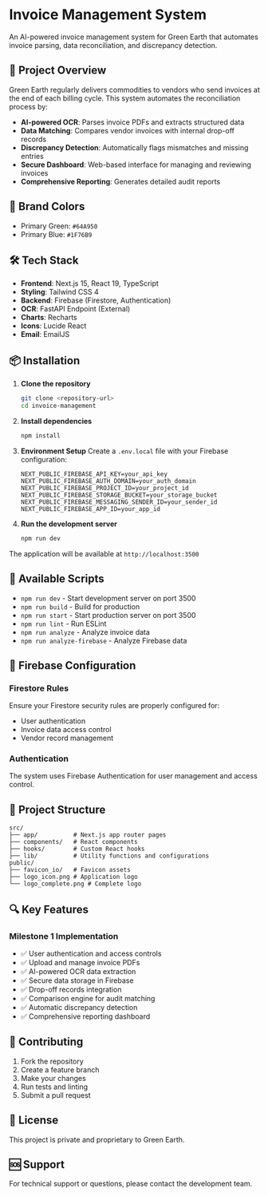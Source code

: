 # Invoice Management System

An AI-powered invoice management system for Green Earth that automates invoice parsing, data reconciliation, and discrepancy detection.

## 🚀 Project Overview

Green Earth regularly delivers commodities to vendors who send invoices at the end of each billing cycle. This system automates the reconciliation process by:

- **AI-powered OCR**: Parses invoice PDFs and extracts structured data
- **Data Matching**: Compares vendor invoices with internal drop-off records
- **Discrepancy Detection**: Automatically flags mismatches and missing entries
- **Secure Dashboard**: Web-based interface for managing and reviewing invoices
- **Comprehensive Reporting**: Generates detailed audit reports

## 🎨 Brand Colors

- Primary Green: `#64A950`
- Primary Blue: `#1F76B9`

## 🛠️ Tech Stack

- **Frontend**: Next.js 15, React 19, TypeScript
- **Styling**: Tailwind CSS 4
- **Backend**: Firebase (Firestore, Authentication)
- **OCR**: FastAPI Endpoint (External)
- **Charts**: Recharts
- **Icons**: Lucide React
- **Email**: EmailJS

## 📦 Installation

1. **Clone the repository**
   ```bash
   git clone <repository-url>
   cd invoice-management
   ```

2. **Install dependencies**
   ```bash
   npm install
   ```

3. **Environment Setup**
   Create a `.env.local` file with your Firebase configuration:
   ```env
   NEXT_PUBLIC_FIREBASE_API_KEY=your_api_key
   NEXT_PUBLIC_FIREBASE_AUTH_DOMAIN=your_auth_domain
   NEXT_PUBLIC_FIREBASE_PROJECT_ID=your_project_id
   NEXT_PUBLIC_FIREBASE_STORAGE_BUCKET=your_storage_bucket
   NEXT_PUBLIC_FIREBASE_MESSAGING_SENDER_ID=your_sender_id
   NEXT_PUBLIC_FIREBASE_APP_ID=your_app_id
   ```

4. **Run the development server**
   ```bash
   npm run dev
   ```

The application will be available at `http://localhost:3500`

## 🚀 Available Scripts

- `npm run dev` - Start development server on port 3500
- `npm run build` - Build for production
- `npm run start` - Start production server on port 3500
- `npm run lint` - Run ESLint
- `npm run analyze` - Analyze invoice data
- `npm run analyze-firebase` - Analyze Firebase data

## 🔧 Firebase Configuration

### Firestore Rules
Ensure your Firestore security rules are properly configured for:
- User authentication
- Invoice data access control
- Vendor record management

### Authentication
The system uses Firebase Authentication for user management and access control.

## 📁 Project Structure

```
src/
├── app/          # Next.js app router pages
├── components/   # React components
├── hooks/        # Custom React hooks
├── lib/          # Utility functions and configurations
public/
├── favicon_io/   # Favicon assets
├── logo_icon.png # Application logo
└── logo_complete.png # Complete logo
```

## 🔍 Key Features

### Milestone 1 Implementation
- ✅ User authentication and access controls
- ✅ Upload and manage invoice PDFs
- ✅ AI-powered OCR data extraction
- ✅ Secure data storage in Firebase
- ✅ Drop-off records integration
- ✅ Comparison engine for audit matching
- ✅ Automatic discrepancy detection
- ✅ Comprehensive reporting dashboard

## 🤝 Contributing

1. Fork the repository
2. Create a feature branch
3. Make your changes
4. Run tests and linting
5. Submit a pull request

## 📄 License

This project is private and proprietary to Green Earth.

## 🆘 Support

For technical support or questions, please contact the development team.
